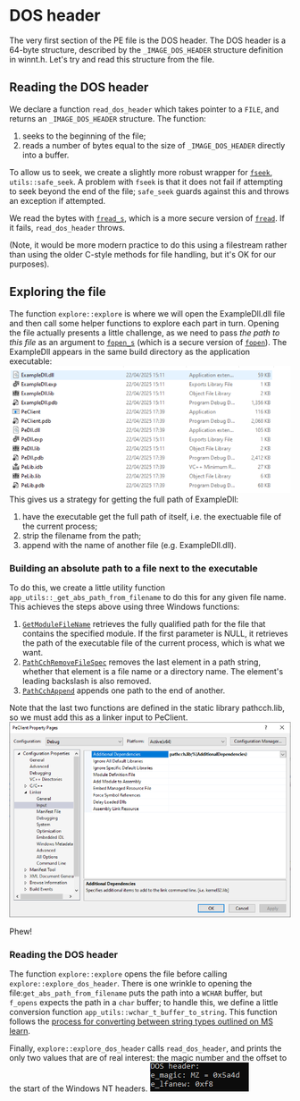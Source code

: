 # DOS header
The very first section of the PE file is the DOS header. The DOS header is a 64-byte structure, described by the `_IMAGE_DOS_HEADER` structure definition in winnt.h. Let's try and read this structure from the file.

## Reading the DOS header
We declare a function `read_dos_header` which takes pointer to a `FILE`, and returns an `_IMAGE_DOS_HEADER` structure. The function:
1. seeks to the beginning of the file;
1. reads a number of bytes equal to the size of `_IMAGE_DOS_HEADER` directly into a buffer.

To allow us to seek, we create a slightly more robust wrapper for [`fseek`](https://learn.microsoft.com/en-us/cpp/c-runtime-library/reference/fseek-fseeki64?view=msvc-170), `utils::safe_seek`. A problem with `fseek` is that it does not fail if attempting to seek beyond the end of the file; `safe_seek` guards against this and throws an exception if attempted.

We read the bytes with [`fread_s`](https://learn.microsoft.com/en-us/cpp/c-runtime-library/reference/fread-s?view=msvc-170), which is a more secure version of [`fread`](https://learn.microsoft.com/en-us/cpp/c-runtime-library/reference/fread?view=msvc-170). If it fails, `read_dos_header` throws.

(Note, it would be more modern practice to do this using a filestream rather than using the older C-style methods for file handling, but it's OK for our purposes).

## Exploring the file 
The function `explore::explore` is where we will open the ExampleDll.dll file and then call some helper functions to explore each part in turn. Opening the file actually presents a little challenge, as we need to pass *the path to this file* as an argument to [`fopen_s`](https://learn.microsoft.com/en-us/cpp/c-runtime-library/reference/fopen-s-wfopen-s?view=msvc-170) (which is a secure version of [`fopen`](https://learn.microsoft.com/en-us/cpp/c-runtime-library/reference/fopen-wfopen?view=msvc-170)).
The ExampleDll appears in the same build directory as the application executable:\
![Build directory listing](img/build_directory.png "Build directory listing")\
This gives us a strategy for getting the full path of ExampleDll:
1. have the executable get the full path of itself, i.e. the exectuable file of the current process;
1. strip the filename from the path;
1. append with the name of another file (e.g. ExampleDll.dll).

### Building an absolute path to a file next to the executable
To do this, we create a little utility function `app_utils::_get_abs_path_from_filename` to do this for any given file name. This achieves the steps above using three Windows functions:
1. [`GetModuleFileName`](https://learn.microsoft.com/en-us/windows/win32/api/libloaderapi/nf-libloaderapi-getmodulefilenamew) retrieves the fully qualified path for the file that contains the specified module. If the first parameter is NULL, it retrieves the path of the executable file of the current process, which is what we want.
1. [`PathCchRemoveFileSpec`](https://learn.microsoft.com/en-us/windows/win32/api/pathcch/nf-pathcch-pathcchremovefilespec) removes the last element in a path string, whether that element is a file name or a directory name. The element's leading backslash is also removed.
1. [`PathCchAppend`](https://learn.microsoft.com/en-us/windows/win32/api/pathcch/nf-pathcch-pathcchappend) appends one path to the end of another.

Note that the last two functions are defined in the static library pathcch.lib, so we must add this as a linker input to PeClient.
![PeClient linker input](img/pe_client_linker_input.png "PeClient linker input")

Phew!

### Reading the DOS header
The function `explore::explore` opens the file before calling `explore::explore_dos_header`. There is one wrinkle to opening the file:`get_abs_path_from_filename` puts the path into a `WCHAR` buffer, but `f_opens` expects the path in a `char` buffer; to handle this, we define a little conversion function `app_utils::wchar_t_buffer_to_string`. This function follows the [process for converting between string types outlined on MS learn](https://learn.microsoft.com/en-us/cpp/text/how-to-convert-between-various-string-types?view=msvc-170).


Finally, `explore::explore_dos_header` calls `read_dos_header`, and prints the only two values that are of real interest: the magic number and the offset to the start of the Windows NT headers.
![Output from explore_dos_header](img/explore_dos_header.png "Output from explore_dos_header")

